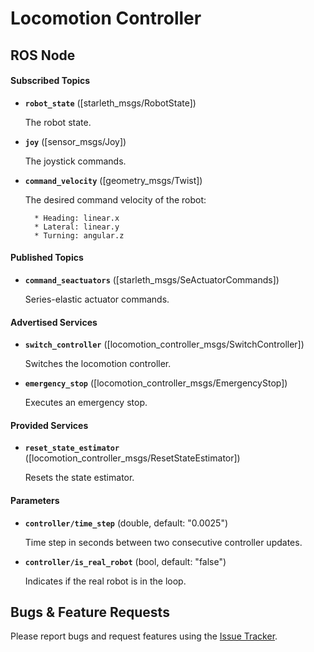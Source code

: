 Locomotion Controller 
=====================

## ROS Node

#### Subscribed Topics

* **`robot_state`** ([starleth_msgs/RobotState])

    The robot state.

* **`joy`** ([sensor_msgs/Joy])

    The joystick commands.
    
* **`command_velocity`** ([geometry_msgs/Twist])

    The desired command velocity of the robot:
    
        * Heading: linear.x
        * Lateral: linear.y
        * Turning: angular.z 

#### Published Topics

* **`command_seactuators`** ([starleth_msgs/SeActuatorCommands])

    Series-elastic actuator commands.

#### Advertised Services

* **`switch_controller`** ([locomotion_controller_msgs/SwitchController])

    Switches the locomotion controller.
    
* **`emergency_stop`** ([locomotion_controller_msgs/EmergencyStop])

    Executes an emergency stop.

#### Provided Services

* **`reset_state_estimator`** ([locomotion_controller_msgs/ResetStateEstimator])

    Resets the state estimator.
    
#### Parameters


* **`controller/time_step`** (double, default: "0.0025")
 
    Time step in seconds between two consecutive controller updates.

* **`controller/is_real_robot`** (bool, default: "false")
 
	Indicates if the real robot is in the loop. 

## Bugs & Feature Requests

Please report bugs and request features using the [Issue Tracker](https://github.com/ethz-asl/c_starleth_locomotion_controller/issues).


[ROS]: http://www.ros.org
[Eigen]: http://eigen.tuxfamily.org
[Screen]: http://www.gnu.org/software/screen/screen.html